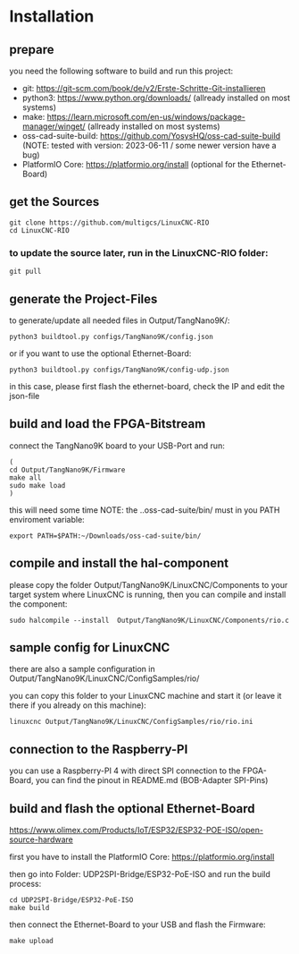 # Installation

## prepare

you need the following software to build and run this project:

* git: https://git-scm.com/book/de/v2/Erste-Schritte-Git-installieren
* python3: https://www.python.org/downloads/ (allready installed on most systems)
* make: https://learn.microsoft.com/en-us/windows/package-manager/winget/ (allready installed on most systems)
* oss-cad-suite-build: https://github.com/YosysHQ/oss-cad-suite-build (NOTE: tested with version: 2023-06-11 / some newer version have a bug)
* PlatformIO Core: https://platformio.org/install (optional for the Ethernet-Board)


## get the Sources
```
git clone https://github.com/multigcs/LinuxCNC-RIO
cd LinuxCNC-RIO
```

### to update the source later, run in the LinuxCNC-RIO folder:
```
git pull
```

## generate the Project-Files

to generate/update all needed files in Output/TangNano9K/:
```
python3 buildtool.py configs/TangNano9K/config.json
```
or if you want to use the optional Ethernet-Board:
```
python3 buildtool.py configs/TangNano9K/config-udp.json
```
in this case, please first flash the ethernet-board, check the IP and edit the json-file


## build and load the FPGA-Bitstream

connect the TangNano9K board to your USB-Port and run:
```
(
cd Output/TangNano9K/Firmware
make all
sudo make load
)
```
this will need some time
NOTE: the ..oss-cad-suite/bin/ must in you PATH enviroment variable:
```
export PATH=$PATH:~/Downloads/oss-cad-suite/bin/
```



## compile and install the hal-component

please copy the folder Output/TangNano9K/LinuxCNC/Components to your target system where LinuxCNC is running,
then you can compile and install the component:

```
sudo halcompile --install  Output/TangNano9K/LinuxCNC/Components/rio.c
```

## sample config for LinuxCNC

there are also a sample configuration in Output/TangNano9K/LinuxCNC/ConfigSamples/rio/

you can copy this folder to your LinuxCNC machine and start it (or leave it there if you already on this machine):

```
linuxcnc Output/TangNano9K/LinuxCNC/ConfigSamples/rio/rio.ini
```


## connection to the Raspberry-PI

you can use a Raspberry-PI 4 with direct SPI connection to the FPGA-Board,
you can find the pinout in README.md (BOB-Adapter SPI-Pins)


## build and flash the optional Ethernet-Board

https://www.olimex.com/Products/IoT/ESP32/ESP32-POE-ISO/open-source-hardware

first you have to install the PlatformIO Core: https://platformio.org/install

then go into Folder: UDP2SPI-Bridge/ESP32-PoE-ISO and run the build process:

```
cd UDP2SPI-Bridge/ESP32-PoE-ISO
make build
```

then connect the Ethernet-Board to your USB and flash the Firmware:

```
make upload
```














